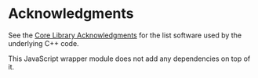 # Acknowledgments

See the [Core Library Acknowledgments](code/Acknowledgments.md) for the list software used by the underlying C++ code.

This JavaScript wrapper module does not add any dependencies on top of it.

